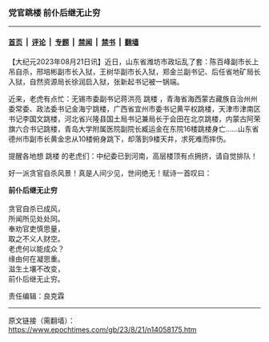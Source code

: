 ### 党官跳楼 前仆后继无止穷

---

#### [首页](../../../..?n14058175) &nbsp;|&nbsp; [评论](../../../../../epoch-comment?n14058175) &nbsp;|&nbsp; [专题](../../../../../epoch-special?n14058175) &nbsp;|&nbsp; [禁闻](../../../../../epoch-news?n14058175) &nbsp;|&nbsp; [禁书](../../../../../books?n14058175) &nbsp;|&nbsp; [翻墙](https://github.com/gfw-breaker/nogfw/blob/master/README.md?n14058175)


<div class="post_content" id="artbody" itemprop="articleBody">
 <!-- article content begin -->
 <p>
  【大纪元2023年08月21日讯】近日，山东省潍坊市政坛乱了套：陈百峰副市长上吊自杀，邢培彬副市长入狱，王树华副市长入狱，郑金兰副书记、后任省地矿局长入狱，自然资源局长徐润启入狱，张新起书记被一锅端。
 </p>
 <p>
  近来，老虎有点忙：无锡市委副书记蒋洪亮
  <ok href="https://www.epochtimes.com/gb/tag/%E8%B7%B3%E6%A5%BC.html">
   跳楼
  </ok>
  ，青海省海西蒙古藏族自治州州委常委、政法委书记金海宁跳楼，广西省宜州市委书记黄平权跳楼，天津市津南区书记李国文跳楼，河北省兴隆县国土局书记兼局长于会田在北京跳楼，内蒙古阿荣旗六合书记跳楼，青岛大学附属医院副院长臧运金在东院16楼跳楼身亡……山东省德州市副市长黄金忠从10楼俯身跳下，却落到9楼天井，求死难而摔伤。
 </p>
 <p>
  提醒各地想
  <ok href="https://www.epochtimes.com/gb/tag/%E8%B7%B3%E6%A5%BC.html">
   跳楼
  </ok>
  的老虎们：中纪委已到河南，高层楼顶有点拥挤，请自觉排队！
 </p>
 <p>
  好一派贪官自杀风景！真是人间少见，世间绝无！赋诗一首叹曰：
 </p>
 <p>
  <strong>
   前仆后继无止穷
  </strong>
  <strong>
   <br/>
  </strong>
  <br/>
  贪官自杀已成风，
  <br/>
  所闻所见处处同。
  <br/>
  奉劝官吏慎思量，
  <br/>
  取之不义人财空。
  <br/>
  老虎何以能成众？
  <br/>
  缘由何在凝思重。
  <br/>
  滋生土壤不改变，
  <br/>
  前仆后继无止穷。
 </p>
 <p>
  责任编辑：良克霖
 </p>
 <!-- article content end -->
 <div id="below_article_ad">
 </div>
</div>


---

原文链接（需翻墙）：https://www.epochtimes.com/gb/23/8/21/n14058175.htm
